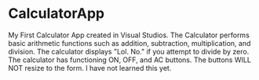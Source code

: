 # CalculatorApp
My First Calculator App created in Visual Studios. 
The Calculator performs basic arithmetic functions such as addition, subtraction, multiplication, and division. 
The calculator displays "Lol. No." if you attempt to divide by zero. 
The calculator has functioning ON, OFF, and AC buttons.
The buttons WILL NOT resize to the form. I have not learned this yet. 
